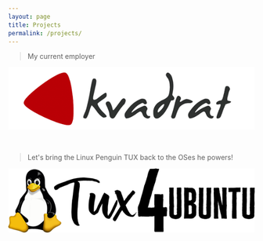 ```yaml
---
layout: page
title: Projects
permalink: /projects/
---
```


> My current employer

[![Kvadrat AB logo](/images/kvadrat.png)
](http://kvadrat.se)


&nbsp;

> Let's bring the Linux Penguin TUX back to the OSes he powers!

 [![Tux4Ubuntu logo](/images/tux4ubuntu.png)
](http://tux4ubuntu.org)

